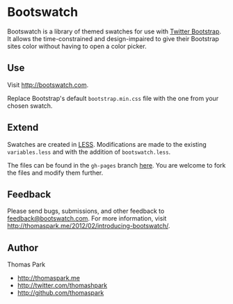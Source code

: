 Bootswatch
==========

Bootswatch is a library of themed swatches for use with [Twitter Bootstrap](http://twitter.github.com/bootstrap/). It allows the time-constrained and design-impaired to give their Bootstrap sites color without having to open a color picker.

Use
-----
Visit http://bootswatch.com.

Replace Bootstrap's default `bootstrap.min.css` file with the one from your chosen swatch.

Extend
------
Swatches are created in [LESS](http://lesscss.org/). Modifications are made to the existing `variables.less` and with the addition of `bootswatch.less`.

The files can be found in the `gh-pages` branch [here](https://github.com/thomaspark/bootswatch/tree/gh-pages). You are welcome to fork the files and modify them further.

Feedback
------
Please send bugs, submissions, and other feedback to feedback@bootswatch.com. For more information, visit http://thomaspark.me/2012/02/introducing-bootswatch/.

Author
------
Thomas Park

+ http://thomaspark.me
+ http://twitter.com/thomashpark
+ http://github.com/thomaspark


